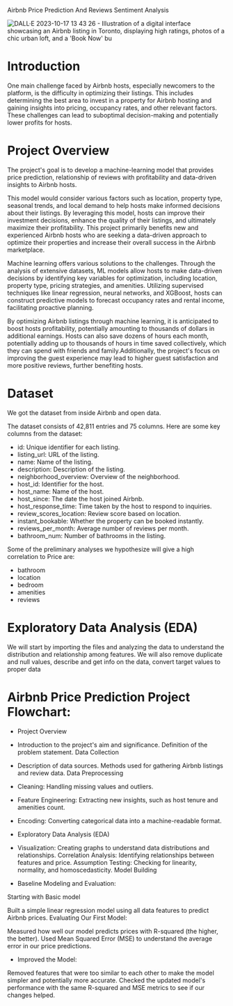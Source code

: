 Airbnb Price Prediction And Reviews Sentiment Analysis

![DALL·E 2023-10-17 13 43 26 - Illustration of a digital interface showcasing an Airbnb listing in Toronto, displaying high ratings, photos of a chic urban loft, and a 'Book Now' bu](https://github.com/apurba600/Airbnb_Price_Prediction/assets/90535174/318a8331-50ac-43a0-8d52-32ae4eb86db0)




# Introduction

One main challenge faced by Airbnb hosts, especially newcomers to the platform, is the
difficulty in optimizing their listings. This includes determining the best area to invest in a
property for Airbnb hosting and gaining insights into pricing, occupancy rates, and other relevant
factors. These challenges can lead to suboptimal decision-making and potentially lower profits
for hosts.

# Project Overview

The project's goal is to develop a machine-learning model that provides price prediction, 
relationship of reviews with profitability and data-driven insights to Airbnb hosts. 

This model would consider various factors such as location, property type,
seasonal trends, and local demand to help hosts make informed decisions about their listings.
By leveraging this model, hosts can improve their investment decisions, enhance the quality of
their listings, and ultimately maximize their profitability. This project primarily benefits new and
experienced Airbnb hosts who are seeking a data-driven approach to optimize their properties
and increase their overall success in the Airbnb marketplace.

Machine learning offers various solutions to the challenges. Through the analysis of extensive
datasets, ML models allow hosts to make data-driven decisions by identifying key variables for
optimization, including location, property type, pricing strategies, and amenities. Utilizing
supervised techniques like linear regression, neural networks, and XGBoost, hosts can
construct predictive models to forecast occupancy rates and rental income, facilitating proactive
planning. 

By optimizing Airbnb listings through machine learning, it is anticipated to boost hosts
profitability, potentially amounting to thousands of dollars in additional earnings. Hosts can also
save dozens of hours each month, potentially adding up to thousands of hours in time saved
collectively, which they can spend with friends and family.Additionally, the project's focus on
improving the guest experience may lead to higher guest satisfaction and more positive reviews,
further benefiting hosts.

# Dataset

We got the dataset from inside Airbnb and open data.

The dataset consists of 42,811 entries and 75 columns. Here are some key columns from the dataset:

- id: Unique identifier for each listing.
- listing_url: URL of the listing.
- name: Name of the listing.
- description: Description of the listing.
- neighborhood_overview: Overview of the neighborhood.
- host_id: Identifier for the host.
- host_name: Name of the host.
- host_since: The date the host joined Airbnb.
- host_response_time: Time taken by the host to respond to inquiries.
- review_scores_location: Review score based on location.
- instant_bookable: Whether the property can be booked instantly.
- reviews_per_month: Average number of reviews per month.
- bathroom_num: Number of bathrooms in the listing.

Some of the preliminary analyses we hypothesize will give a high correlation to Price are:

- bathroom
- location
- bedroom
- amenities
- reviews

# Exploratory Data Analysis (EDA)

We will start by importing the files and analyzing the data to understand the distribution and relationship among features. We will also remove duplicate and null values, describe and get info on the data, convert target values to proper data 

 # Airbnb Price Prediction Project Flowchart:

- Project Overview

- Introduction to the project's aim and significance.
Definition of the problem statement.
Data Collection

- Description of data sources.
Methods used for gathering Airbnb listings and review data.
Data Preprocessing

- Cleaning: Handling missing values and outliers.
- Feature Engineering: Extracting new insights, such as host tenure and amenities count.
- Encoding: Converting categorical data into a machine-readable format.
- Exploratory Data Analysis (EDA)

- Visualization: Creating graphs to understand data distributions and relationships.
Correlation Analysis: Identifying relationships between features and price.
Assumption Testing: Checking for linearity, normality, and homoscedasticity.
Model Building

- Baseline Modeling and Evaluation:

Starting with Basic model

Built a simple linear regression model using all data features to predict Airbnb prices.
Evaluating Our First Model:

Measured how well our model predicts prices with R-squared (the higher, the better).
Used Mean Squared Error (MSE) to understand the average error in our price predictions.

- Improved the Model:

Removed features that were too similar to each other to make the model simpler and potentially more accurate.
Checked the updated model's performance with the same R-squared and MSE metrics to see if our changes helped.
